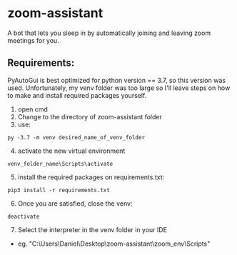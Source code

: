 # zoom-assistant
A bot that lets you sleep in by automatically joining and leaving zoom meetings for you.

## Requirements:

PyAutoGui is best optimized for python version == 3.7, so this version was used.
Unfortunately, my venv folder was too large so I'll leave steps on how to make and install required packages yourself.

1. open cmd
2. Change to the directory of zoom-assistant folder
3. use: 
```
py -3.7 -m venv desired_name_of_venv_folder
```
4. activate the new virtual environment
```
venv_folder_name\Scripts\activate
```
5. install the required packages on requirements.txt:
```
pip3 install -r requirements.txt
```
6. Once you are satisfied, close the venv:
```
deactivate
```
7. Select the interpreter in the venv folder in your IDE
- eg. "C:\Users\Daniel\Desktop\zoom-assistant\zoom_env\Scripts"
